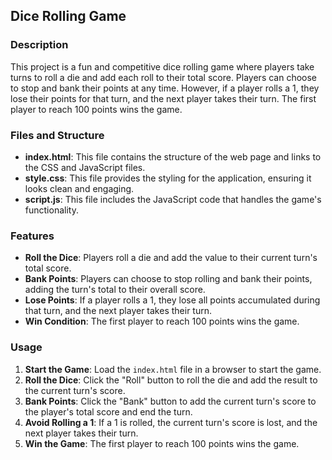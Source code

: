 ## Dice Rolling Game

### Description
This project is a fun and competitive dice rolling game where players take turns to roll a die and add each roll to their total score. Players can choose to stop and bank their points at any time. However, if a player rolls a 1, they lose their points for that turn, and the next player takes their turn. The first player to reach 100 points wins the game.

### Files and Structure

- **index.html**: This file contains the structure of the web page and links to the CSS and JavaScript files.
- **style.css**: This file provides the styling for the application, ensuring it looks clean and engaging.
- **script.js**: This file includes the JavaScript code that handles the game's functionality.

### Features
- **Roll the Dice**: Players roll a die and add the value to their current turn's total score.
- **Bank Points**: Players can choose to stop rolling and bank their points, adding the turn's total to their overall score.
- **Lose Points**: If a player rolls a 1, they lose all points accumulated during that turn, and the next player takes their turn.
- **Win Condition**: The first player to reach 100 points wins the game.

### Usage
1. **Start the Game**: Load the `index.html` file in a browser to start the game.
2. **Roll the Dice**: Click the "Roll" button to roll the die and add the result to the current turn's score.
3. **Bank Points**: Click the "Bank" button to add the current turn's score to the player's total score and end the turn.
4. **Avoid Rolling a 1**: If a 1 is rolled, the current turn's score is lost, and the next player takes their turn.
5. **Win the Game**: The first player to reach 100 points wins the game.
